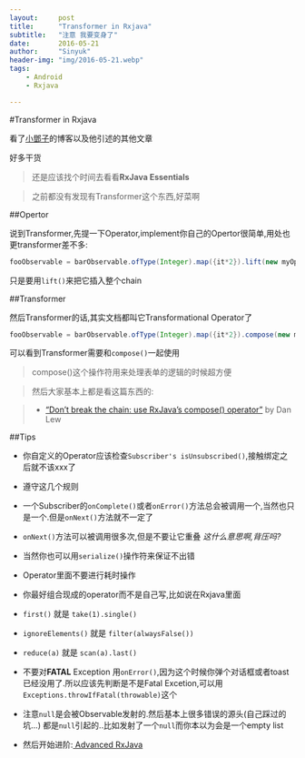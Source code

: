 ```yaml
---
layout:     post
title:      "Transformer in Rxjava"
subtitle:   "注意 我要变身了"
date:       2016-05-21
author:     "Sinyuk"
header-img: "img/2016-05-21.webp"
tags:
    - Android
    - Rxjava

---
```


#Transformer in Rxjava

看了[小鄧子](http://www.jianshu.com/users/df40282480b4/latest_articles)的博客以及他引述的其他文章

好多干货

> 还是应该找个时间去看看**RxJava Essentials**


> 之前都没有发现有Transformer这个东西,好菜啊



##Opertor

说到Transformer,先提一下Operator,implement你自己的Opertor很简单,用处也更transformer差不多:

```java
fooObservable = barObservable.ofType(Integer).map({it*2}).lift(new myOperator<T>()).map({"transformed by myOperator: " + it});
```

只是要用`lift()`来把它插入整个chain

##Transformer

然后Transformer的话,其实文档都叫它Transformational Operator了

```java
fooObservable = barObservable.ofType(Integer).map({it*2}).compose(new myTransformer<Integer,String>()).map({"transformed by myOperator: " + it});

```

可以看到Transformer需要和`compose()`一起使用

> compose()这个操作符用来处理表单的逻辑的时候超方便


> 然后大家基本上都是看这篇东西的:

> - [“Don’t break the chain: use RxJava’s compose() operator”](http://blog.danlew.net/2015/03/02/dont-break-the-chain/) by Dan Lew


##Tips

-  你自定义的Operator应该检查`Subscriber's isUnsubscribed()`,接触绑定之后就不该xxx了

- 遵守这几个规则


 - 一个Subscriber的`onComplete()`或者`onError()`方法总会被调用一个,当然也只是一个.但是`onNext()`方法就不一定了


 - `onNext()`方法可以被调用很多次,但是不要让它重叠 *这什么意思啊,背压吗?*


 - 当然你也可以用`serialize()`操作符来保证不出错


- Operator里面不要进行耗时操作


- 你最好组合现成的operator而不是自己写,比如说在Rxjava里面


 - `first()` 就是 `take(1).single()`


 - `ignoreElements()` 就是 `filter(alwaysFalse())`


 - `reduce(a)` 就是 `scan(a).last()`


- 不要对**FATAL** Exception 用`onError()`,因为这个时候你弹个对话框或者toast已经没用了.所以应该先判断是不是Fatal Excetion,可以用`Exceptions.throwIfFatal(throwable)`这个


- 注意`null`是会被Observable发射的.然后基本上很多错误的源头(自己踩过的坑...)
 都是`null`引起的..比如发射了一个`null`而你本以为会是一个empty list


- 然后开始进阶:[ Advanced RxJava](http://akarnokd.blogspot.hu/)
